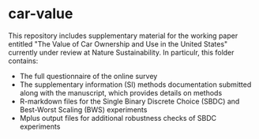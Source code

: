 # car-value

This repository includes supplementary material for the working paper entitled "The Value of Car Ownership and Use in the United States" currently under review at Nature Sustainability. In particulr, this folder contains:
 * The full questionnaire of the online survey
 * The supplementary information (SI) methods documentation submitted along with the manuscript, which provides details on methods
 * R-markdown files for the Single Binary Discrete Choice (SBDC) and Best-Worst Scaling (BWS) experiments
 * Mplus output files for additional robustness checks of SBDC experiments
